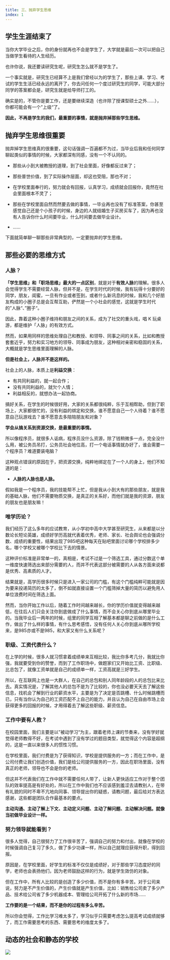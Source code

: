 ```yaml
---
title: 三、抛弃学生思维
index: 1
---
```


## 学生生涯结束了

当你大学毕业之后，你的身份就再也不会是学生了，大学就是最后一次可以把自己当做学生看待的人生经历。

也许你说，我还要读研究生呢，研究生怎么就不是学生了。

一个事实就是，研究生已经算不上是我们曾经以为的学生了，那些上课、学习、考试的学生生活已经永远的离开了，你去问任何一个度过研究生的同学，可能大部分同学的答案都会是，研究生就是给导师打工的。

确实是的，不管你是要工作，还是要继续深造（也许除了授课型硕士之外......），你都可能会有一个”上级“了。

**因此，不再是学生的我们，最重要的事情，就是抛弃掉那些学生思维。**

## 抛弃学生思维很重要

抛弃掉学生思维真的很重要，这句话强调一百遍都不为过，当毕业后我和任何同学聊起类似的事情的时候，大家都深有同感，没有一个不认同的。

- 那些从小到大被教授的道理，到了社会里面，好像都反过来了；

- 那些普世价值，到了实际操作层面，却这也受阻，那也不对；
- 在学校里面奉行的，努力就会有回报，认真学习，成绩就会回报你，竟然在社会里面根本不灵了；
- 那些在学校里面自然而然要去做的事情，一毕业再也没有了标准答案，你甚至感觉自己还是个小孩子的时候，身边的人就结婚生子买房买车了，因为再也没有人告诉你什么时间要毕业，什么时间要去做毕业设计。
- ……

下面就简单聊一聊那些非常典型的，一定要抛弃的学生思维。

## 那些必要的思维方式

### 人脉？

**「学生思维」**和**「职场思维」最大的一点区别**，就是对于**有效人脉**的理解。很多人会觉得学生不需要经营人脉，但并不是，在学生时代的时候，我有玩得十分要好的同学，朋友，闺蜜，一旦有作业或者签到，或者什么新讯息的时候，我和几个好朋友构成的小圈子总是会互帮互助，俨然是一个小社会的感觉，这就是学生时代的”人脉“、”圈子“。

因此，靠着这种小圈子维持和朋友之间的关系，成为了社交的重头戏，唱 K 玩桌游，都是维护「人脉」的有效方式。

然而，如果用同样的思维处理自己和教授、和领导、同事之间的关系，比如和教授套套近乎，努力和实习地方的领导、同事成为朋友，这种相对亲密和稳固的关系，大概就是学生思维里面理解的人脉。

**但是社会上，人脉并不是这样的。**

社会上的人脉，本质上是**利益交换**：

- 有共同利益的，就一起合作；
- 没有共同利益的，就欠个人情；
- 利益相反的，就想办法一起协商。

搞好关系，在学生的时候很好用，大家的关系都很纯粹，乐于互相帮助，但到了职场上，大家都很忙的，没有利益的绑定和交换，谁不愿意自己一个人待着？谁不愿意自己玩游戏去？谁不愿意去多陪陪朋友和对象？

**学会从搞关系到资源交换，是最重要的事情。**

所以像程序员，就很多人诟病，程序员没什么资源，除了钱稍微多一点，完全没什么用，被公务员吊打，公务员社会地位高，打一个电话事情就办好了，谁会需要一个程序员？难道要装电脑？

这种观点错误的原因在于，把资源交换，纯粹地绑定在了一个人的身上，他们不知道的是：

- **人脉的人脉也是人脉。**

假如我是一个程序员，我的技能帮不上忙，但是我从小到大有的那些朋友，就是我的基础人脉，他们不需要物质交换，是真正的关系好，而他们就是我的资源，朋友的朋友也是朋友嘛！

### 唯学历论？

我们经历了这么多年的应试教育，从小学初中高中大学甚至研究生，从来都是以分数论长短论英雄，成绩好学历高就代表着优秀，老师、家长、社会舆论也会强调分数、成绩的重要性，结果出现了985吧这种每天在贴吧里面讨论哪个学校排多少名，哪个学校又被哪个学校比下去的情景。

这种评价标准是非常单一的，真相是，考试不过是一个筛选工具，通过分数这个单一维度快速筛选出来部分需要的人，而并不代表这部分被需要的人从各方面来说都是优秀、高素质的人才。

结果就是，高学历很多时候只是进入一家公司的门槛，有这个门槛纯粹可能就是因为要来投递简历的太多了，倒不如就直接设置一个门槛筛掉大量的简历以避免用人单位浪费时间在筛选上面。

然而，当你开始工作以后，随着工作时间越来越长，你的学历价值就变得越来越低，在往后人们只会关注你到底做成了什么事情，而不会关心你到底从哪里毕业的。当我毕业后一两年的时候，组里的同学互相了解基本都是聊之前做的是什么工作，做出了什么样的事情，有什么思考感悟，没有任何人关心你到底从哪所学校来，是985亦或不是985，和大家又有什么关系呢？

### 职级、工资代表什么？

在上学的时候，很多人就习惯拿着成绩单来互相比较，我比你多考几分，我就比你强，我就要受到你的赞誉，而到了工作职场中，做题家们又开始比工资、比职级、比总包了，就像工资单就是自己的成绩单一样，工资高就是三好学生。

所以，在互联网上也是一大群人，在自己的总包和别人同年龄段的人的总包比来比去。真实情况是，了解其他人的总包不是为了比较的，你也没必要天天去了解这些信息，找机会了解到行业的薪资水平，主要是为了决定是否跳槽、什么时候跳槽而已，只有当你认为自己的工资匹配不上自己的能力，并且认为自己在自由市场上会获得更多的回报的时候，才用得着去了解这些职级、薪资信息。

### 工作中要有人教？

在校园里面，我们主要是以”被动学习“为主，跟着老师上课的节奏来，没有学好就觉得老师教得不好，在考试中遇到了没有学过的题目类型，就觉得这个内容是超纲的，这是一直以来很多人的惯性习惯。

在学校里面，我们付费是为了获得知识，学校是提供服务的一方；而在工作中，是公司付费让我们创造价值，我们是给公司提供服务的一方，因此在职场里面，没有真正的老师，领导也不会是你的老师。

但这并不代表我们在工作中就不需要任何人带了，让新人更快适应工作对于整个团队的效率提高是有好处的，所以在工作中我们也不应该感到羞涩去请教别人，在带有礼貌的同时不卑不亢地向同事、领导提出你的疑惑，请教问题，最后给对方表达感谢，这些都是团队合作最基本的要点。

**主动沟通、主动了解上下文、主动定义问题、主动了解问题、主动解决问题。就像当初做毕业设计一样。**

### 努力领导就能看到？

很多人觉得，自己很努力了工作很辛苦了，强调自己的努力和付出，就像在学校的时候强调自己复习了多久，做了多少功课一样，所以自己就理应获得升职，得到回报。

原因是，在学校里面，好学生的标准不仅仅是成绩好，对于那些学习态度好的同学，老师也会表扬他们，因为老师鼓励这样的行为，就是学生效仿的对象。

但在工作中，所有人比较的是创造了多少价值，而不是你有多辛苦。对于公司来说，努力是不产生价值的，产生价值就是产生价值，比如：销售给公司卖了多少产品、技术给公司省了多少机器成本、管理给公司开拓了什么新的市场……

**工作要的是一个结果，而不是你的过程有多么辛苦。**

所以你会觉得，工作比学习难太多了，学习似乎只需要考虑怎么提高考试成绩就够了，而工作需要思考的东西、需要思考的维度太多了。

## 动态的社会和静态的学校

![](https://images-tomcode-1258913748.cos.ap-guangzhou.myqcloud.com/202305141404026.png)
